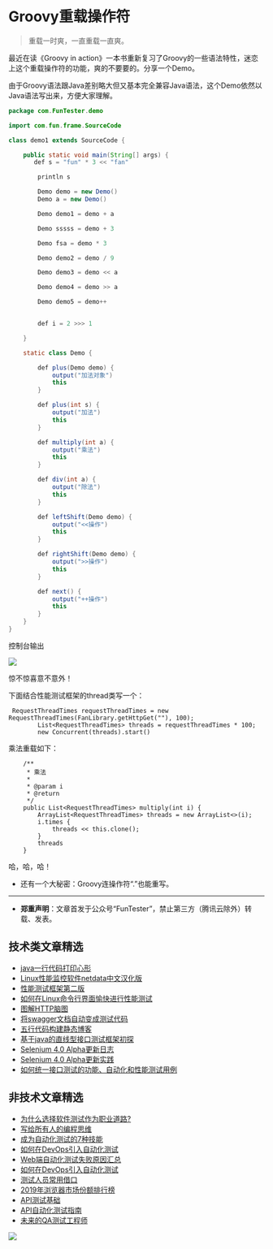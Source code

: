 # Groovy重载操作符

> 重载一时爽，一直重载一直爽。

最近在读《Groovy in action》一本书重新复习了Groovy的一些语法特性，迷恋上这个重载操作符的功能，爽的不要要的。分享一个Demo。

由于Groovy语法跟Java差别略大但又基本完全兼容Java语法，这个Demo依然以Java语法写出来，方便大家理解。


```java
package com.FunTester.demo

import com.fun.frame.SourceCode

class demo1 extends SourceCode {

    public static void main(String[] args) {
       def s = "fun" * 3 << "fan"

        println s

        Demo demo = new Demo()
        Demo a = new Demo()

        Demo demo1 = demo + a

        Demo sssss = demo + 3

        Demo fsa = demo * 3

        Demo demo2 = demo / 9

        Demo demo3 = demo << a

        Demo demo4 = demo >> a

        Demo demo5 = demo++


        def i = 2 >>> 1

    }

    static class Demo {

        def plus(Demo demo) {
            output("加法对象")
            this
        }

        def plus(int s) {
            output("加法")
            this
        }

        def multiply(int a) {
            output("乘法")
            this
        }

        def div(int a) {
            output("除法")
            this
        }

        def leftShift(Demo demo) {
            output("<<操作")
            this
        }

        def rightShift(Demo demo) {
            output(">>操作")
            this
        }

        def next() {
            output("++操作")
            this
        }
    }
}

```

控制台输出

![](http://pic.automancloud.com/QQ20200106-171035.png)

惊不惊喜意不意外！

下面结合性能测试框架的thread类写一个：

```
 RequestThreadTimes requestThreadTimes = new RequestThreadTimes(FanLibrary.getHttpGet(""), 100);
        List<RequestThreadTimes> threads = requestThreadTimes * 100;
        new Concurrent(threads).start()
```

乘法重载如下：

```
    /**
     * 乘法
     *
     * @param i
     * @return
     */
    public List<RequestThreadTimes> multiply(int i) {
        ArrayList<RequestThreadTimes> threads = new ArrayList<>(i);
        i.times {
            threads << this.clone();
        }
        threads
    }
```

哈，哈，哈！

* 还有一个大秘密：Groovy连操作符“.”也能重写。


---
* **郑重声明**：文章首发于公众号“FunTester”，禁止第三方（腾讯云除外）转载、发表。

## 技术类文章精选

- [java一行代码打印心形](https://mp.weixin.qq.com/s/QPSryoSbViVURpSa9QXtpg)
- [Linux性能监控软件netdata中文汉化版](https://mp.weixin.qq.com/s/fdXtK-5WwKnxjLZdyg6-nA)
- [性能测试框架第二版](https://mp.weixin.qq.com/s/JPyGQ2DRC6EVBmZkxAoVWA)
- [如何在Linux命令行界面愉快进行性能测试](https://mp.weixin.qq.com/s/fwGqBe1SpA2V0lPfAOd04Q)
- [图解HTTP脑图](https://mp.weixin.qq.com/s/100Vm8FVEuXs0x6rDGTipw)
- [将swagger文档自动变成测试代码](https://mp.weixin.qq.com/s/SY8mVenj0zMe5b47GS9VSQ)
- [五行代码构建静态博客](https://mp.weixin.qq.com/s/hZnimJOg5OqxRSDyFvuiiQ)
- [基于java的直线型接口测试框架初探](https://mp.weixin.qq.com/s/xhg4exdb1G18-nG5E7exkQ)
- [Selenium 4.0 Alpha更新日志](https://mp.weixin.qq.com/s/tU7sm-pcbpRNwDU9D3OVTQ)
- [Selenium 4.0 Alpha更新实践](https://mp.weixin.qq.com/s/yT9wpO5o5aWBUus494TIHw)
- [如何统一接口测试的功能、自动化和性能测试用例](https://mp.weixin.qq.com/s/1xqtXNVw7BdUa03nVcsMTg)

## 非技术文章精选

- [为什么选择软件测试作为职业道路?](https://mp.weixin.qq.com/s/o83wYvFUvy17kBPLDO609A)
- [写给所有人的编程思维](https://mp.weixin.qq.com/s/Oj33UCnYfbUgzsBzEm2GPQ)
- [成为自动化测试的7种技能](https://mp.weixin.qq.com/s/e-HAGMO0JLR7VBBWLvk0dQ)
- [如何在DevOps引入自动化测试](https://mp.weixin.qq.com/s/MclK3VvMN1dsiXXJO8g7ig)
- [Web端自动化测试失败原因汇总](https://mp.weixin.qq.com/s/qzFth-Q9e8MTms1M8L5TyA)
- [如何在DevOps引入自动化测试](https://mp.weixin.qq.com/s/MclK3VvMN1dsiXXJO8g7ig)
- [测试人员常用借口](https://mp.weixin.qq.com/s/0k_Ciud2sOpRb5PPiVzECw)
- [2019年浏览器市场份额排行榜](https://mp.weixin.qq.com/s/4NmJ_ZCPD5UwaRCtaCfjEg)
- [API测试基础](https://mp.weixin.qq.com/s/bkbUEa9CF21xMYSlhPcULw)
- [API自动化测试指南](https://mp.weixin.qq.com/s/uy_Vn_ZVUEu3YAI1gW2T_A)
- [未来的QA测试工程师](https://mp.weixin.qq.com/s/ngL4sbEjZm7OFAyyWyQ3nQ)


![](https://mmbiz.qpic.cn/mmbiz_jpg/13eN86FKXzCMW6WN4Wch71qNtGQvxLRSGejZpr37OWa7CDYg5e4ZeanaGWuBgRAX3jicJNIhcyyZPXbKByXcl7w/640?wx_fmt=jpeg&tp=webp&wxfrom=5&wx_lazy=1&wx_co=1)